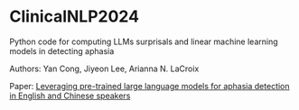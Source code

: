 # ClinicalNLP2024

Python code for computing LLMs surprisals and linear machine learning models in detecting aphasia

Authors: Yan Cong, Jiyeon Lee, Arianna N. LaCroix

Paper: 
[Leveraging pre-trained large language models for aphasia detection in English and Chinese speakers](https://aclanthology.org/2024.clinicalnlp-1.20)


